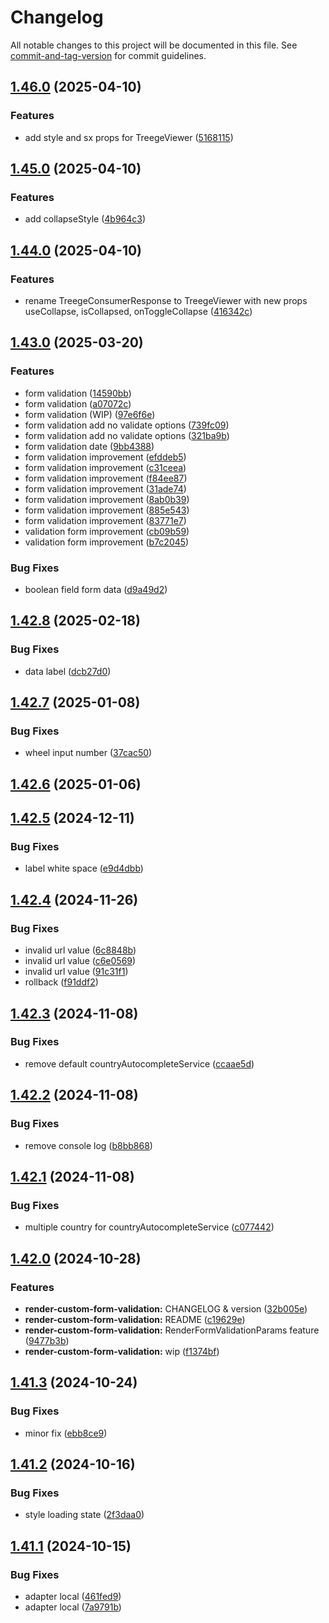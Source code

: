 # Changelog

All notable changes to this project will be documented in this file. See [commit-and-tag-version](https://github.com/absolute-version/commit-and-tag-version) for commit guidelines.

## [1.46.0](https://github.com/Tracktor/treege-consumer/compare/1.45.0...1.46.0) (2025-04-10)


### Features

* add style and sx props for TreegeViewer ([5168115](https://github.com/Tracktor/treege-consumer/commit/5168115dcc7cf7dcc297b75a4fe15ebff7c094c4))

## [1.45.0](https://github.com/Tracktor/treege-consumer/compare/1.44.0...1.45.0) (2025-04-10)


### Features

* add collapseStyle ([4b964c3](https://github.com/Tracktor/treege-consumer/commit/4b964c31ba4039aa35d75c4210abf165a05107c5))

## [1.44.0](https://github.com/Tracktor/treege-consumer/compare/1.43.0...1.44.0) (2025-04-10)


### Features

* rename TreegeConsumerResponse to TreegeViewer with new props useCollapse, isCollapsed, onToggleCollapse ([416342c](https://github.com/Tracktor/treege-consumer/commit/416342c1e1a07667191f17008e8d2e0c9e6fcc56))

## [1.43.0](https://github.com/Tracktor/treege-consumer/compare/1.42.8...1.43.0) (2025-03-20)


### Features

* form validation ([14590bb](https://github.com/Tracktor/treege-consumer/commit/14590bb6f7f7da2f732ea74c7d2ba6852ed35b3a))
* form validation ([a07072c](https://github.com/Tracktor/treege-consumer/commit/a07072cd70158c1a07b8e0d44c6006f904e107b3))
* form validation (WIP) ([97e6f6e](https://github.com/Tracktor/treege-consumer/commit/97e6f6e9deefd505a90dd8bf157c65ff5d5887bf))
* form validation add no validate options ([739fc09](https://github.com/Tracktor/treege-consumer/commit/739fc095bcb99e2f986d742b32f7d47ef0d39843))
* form validation add no validate options ([321ba9b](https://github.com/Tracktor/treege-consumer/commit/321ba9b4c6a865d997d3da25738010dc2f579cab))
* form validation date ([9bb4388](https://github.com/Tracktor/treege-consumer/commit/9bb438816b78e916c2a330b54c3e3ca1c9032cae))
* form validation improvement ([efddeb5](https://github.com/Tracktor/treege-consumer/commit/efddeb58a9ea6a619e1af654da64e6818b6a925f))
* form validation improvement ([c31ceea](https://github.com/Tracktor/treege-consumer/commit/c31ceea27956564d8954b79d7340ae998fb78c48))
* form validation improvement ([f84ee87](https://github.com/Tracktor/treege-consumer/commit/f84ee8703996fec9b7ca9d893388d25f0d140e80))
* form validation improvement ([31ade74](https://github.com/Tracktor/treege-consumer/commit/31ade746d5fcf074103af662d8ab16708bc3dcc4))
* form validation improvement ([8ab0b39](https://github.com/Tracktor/treege-consumer/commit/8ab0b39347b50570c893bbdf09f647153df1e1bf))
* form validation improvement ([885e543](https://github.com/Tracktor/treege-consumer/commit/885e543575eee0ed0a012aba058123970af31321))
* form validation improvement ([83771e7](https://github.com/Tracktor/treege-consumer/commit/83771e7f65aa4e4cd5c6c0c743a1959abfc8f7c6))
* validation form improvement ([cb09b59](https://github.com/Tracktor/treege-consumer/commit/cb09b597e29bff0fa91223c96a327c469870dc74))
* validation form improvement ([b7c2045](https://github.com/Tracktor/treege-consumer/commit/b7c2045091c3192a5973eb527491a64a05821e12))


### Bug Fixes

* boolean field form data ([d9a49d2](https://github.com/Tracktor/treege-consumer/commit/d9a49d2de4ad1658d6e0a9f2c51711e3b2e379f4))

## [1.42.8](https://github.com/Tracktor/treege-consumer/compare/1.42.7...1.42.8) (2025-02-18)


### Bug Fixes

* data label ([dcb27d0](https://github.com/Tracktor/treege-consumer/commit/dcb27d0e9b2cbe504de9e72dfda247e439666dac))

## [1.42.7](https://github.com/Tracktor/treege-consumer/compare/1.42.6...1.42.7) (2025-01-08)


### Bug Fixes

* wheel input number ([37cac50](https://github.com/Tracktor/treege-consumer/commit/37cac509c9800e292d12517b49593e041b4ddb93))

## [1.42.6](https://github.com/Tracktor/treege-consumer/compare/1.42.5...1.42.6) (2025-01-06)

## [1.42.5](https://github.com/Tracktor/treege-consumer/compare/1.42.4...1.42.5) (2024-12-11)


### Bug Fixes

* label white space ([e9d4dbb](https://github.com/Tracktor/treege-consumer/commit/e9d4dbb44a9b88696a6e15909c4d161986ff2949))

## [1.42.4](https://github.com/Tracktor/treege-consumer/compare/1.42.3...1.42.4) (2024-11-26)


### Bug Fixes

* invalid url value ([6c8848b](https://github.com/Tracktor/treege-consumer/commit/6c8848b413d2165aea4ee946111f59c5490d3ad1))
* invalid url value ([c6e0569](https://github.com/Tracktor/treege-consumer/commit/c6e0569a3dfb1c0469dfaec56508e7b1e75b12bd))
* invalid url value ([91c31f1](https://github.com/Tracktor/treege-consumer/commit/91c31f17d37101308c88350cacb906280712e11f))
* rollback ([f91ddf2](https://github.com/Tracktor/treege-consumer/commit/f91ddf22ba37c2c0bf2a0c776f5cc6cb51c0d2cc))

## [1.42.3](https://github.com/Tracktor/treege-consumer/compare/1.42.2...1.42.3) (2024-11-08)


### Bug Fixes

* remove default countryAutocompleteService ([ccaae5d](https://github.com/Tracktor/treege-consumer/commit/ccaae5d82768992aac1d0c1d8854f1ccbfda4270))

## [1.42.2](https://github.com/Tracktor/treege-consumer/compare/1.42.1...1.42.2) (2024-11-08)


### Bug Fixes

* remove console log ([b8bb868](https://github.com/Tracktor/treege-consumer/commit/b8bb868b226e8ae2df6e4574c54ae0f1b10382d7))

## [1.42.1](https://github.com/Tracktor/treege-consumer/compare/1.42.0...1.42.1) (2024-11-08)


### Bug Fixes

* multiple country for countryAutocompleteService ([c077442](https://github.com/Tracktor/treege-consumer/commit/c07744274a829757e94e70c722bcd09dbf51726a))

## [1.42.0](https://github.com/Tracktor/treege-consumer/compare/1.41.3...1.42.0) (2024-10-28)


### Features

* **render-custom-form-validation:** CHANGELOG & version ([32b005e](https://github.com/Tracktor/treege-consumer/commit/32b005eda06450fb9721ab6c1a6e8b1724665ed7))
* **render-custom-form-validation:** README ([c19629e](https://github.com/Tracktor/treege-consumer/commit/c19629e8bde89caa53f7d51c3478183f7b73f701))
* **render-custom-form-validation:** RenderFormValidationParams feature ([9477b3b](https://github.com/Tracktor/treege-consumer/commit/9477b3b468c0b4e7564089a931c1374f9f4d0017))
* **render-custom-form-validation:** wip ([f1374bf](https://github.com/Tracktor/treege-consumer/commit/f1374bfa638da9957ae741eb004e86b0084cddf0))

## [1.41.3](https://github.com/Tracktor/treege-consumer/compare/1.41.2...1.41.3) (2024-10-24)


### Bug Fixes

* minor fix ([ebb8ce9](https://github.com/Tracktor/treege-consumer/commit/ebb8ce95dd042d68051617c9f68e3853d8601ea7))

## [1.41.2](https://github.com/Tracktor/treege-consumer/compare/1.41.1...1.41.2) (2024-10-16)


### Bug Fixes

* style loading state ([2f3daa0](https://github.com/Tracktor/treege-consumer/commit/2f3daa0d049df827ea6ff9870407a2f766a9e7c9))

## [1.41.1](https://github.com/Tracktor/treege-consumer/compare/1.41.0...1.41.1) (2024-10-15)


### Bug Fixes

* adapter local ([461fed9](https://github.com/Tracktor/treege-consumer/commit/461fed90916446453896bfa7428e421ba6846752))
* adapter local ([7a9791b](https://github.com/Tracktor/treege-consumer/commit/7a9791ba03c180a3754599c30e8222a1be9890d4))
